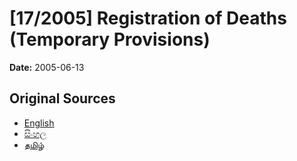 # [17/2005] Registration of Deaths (Temporary Provisions)

**Date:** 2005-06-13

## Original Sources

- [English](https://documents.gov.lk/view/acts/2005/6/17-2005_E.pdf)
- [සිංහල](https://documents.gov.lk/view/acts/2005/6/17-2005_S.pdf)
- [தமிழ்](https://documents.gov.lk/view/acts/2005/6/17-2005_T.pdf)
